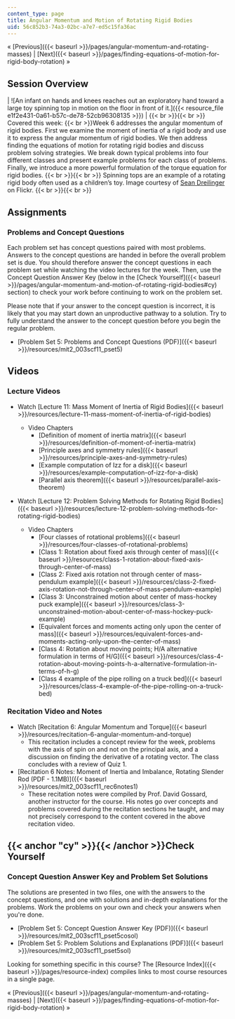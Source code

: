 ```yaml
---
content_type: page
title: Angular Momentum and Motion of Rotating Rigid Bodies
uid: 56c852b3-74a3-02bc-a7e7-ed5c15fa36ac
---
```


« [Previous]({{< baseurl >}}/pages/angular-momentum-and-rotating-masses) | [Next]({{< baseurl >}}/pages/finding-equations-of-motion-for-rigid-body-rotation) »

Session Overview
----------------

| ![An infant on hands and knees reaches out an exploratory hand toward a large toy spinning top in motion on the floor in front of it.]({{< resource_file e1f2e431-0a61-b57c-de78-52cb96308135 >}}) |  {{< br >}}{{< br >}} Covered this week:  {{< br >}}Week 6 addresses the angular momentum of rigid bodies. First we examine the moment of inertia of a rigid body and use it to express the angular momentum of rigid bodies. We then address finding the equations of motion for rotating rigid bodies and discuss problem solving strategies. We break down typical problems into four different classes and present example problems for each class of problems. Finally, we introduce a more powerful formulation of the torque equation for rigid bodies. {{< br >}}{{< br >}} Spinning tops are an example of a rotating rigid body often used as a children’s toy. Image courtesy of [Sean Dreilinger](http://www.flickr.com/photos/43927576@N00/724052081/) on Flickr. {{< br >}}{{< br >}}  

Assignments
-----------

### Problems and Concept Questions

Each problem set has concept questions paired with most problems. Answers to the concept questions are handed in before the overall problem set is due. You should therefore answer the concept questions in each problem set while watching the video lectures for the week. Then, use the Concept Question Answer Key (below in the [Check Yourself]({{< baseurl >}}/pages/angular-momentum-and-motion-of-rotating-rigid-bodies#cy) section) to check your work before continuing to work on the problem set.

Please note that if your answer to the concept question is incorrect, it is likely that you may start down an unproductive pathway to a solution. Try to fully understand the answer to the concept question before you begin the regular problem.

*   [Problem Set 5: Problems and Concept Questions (PDF)]({{< baseurl >}}/resources/mit2_003scf11_pset5)

Videos
------

### Lecture Videos

*   Watch [Lecture 11: Mass Moment of Inertia of Rigid Bodies]({{< baseurl >}}/resources/lecture-11-mass-moment-of-inertia-of-rigid-bodies)
    *   Video Chapters
        *   [Definition of moment of inertia matrix]({{< baseurl >}}/resources/definition-of-moment-of-inertia-matrix)
        *   [Principle axes and symmetry rules]({{< baseurl >}}/resources/principle-axes-and-symmetry-rules)
        *   [Example computation of Izz for a disk]({{< baseurl >}}/resources/example-computation-of-izz-for-a-disk)
        *   [Parallel axis theorem]({{< baseurl >}}/resources/parallel-axis-theorem)

*   Watch [Lecture 12: Problem Solving Methods for Rotating Rigid Bodies]({{< baseurl >}}/resources/lecture-12-problem-solving-methods-for-rotating-rigid-bodies)
    *   Video Chapters
        *   [Four classes of rotational problems]({{< baseurl >}}/resources/four-classes-of-rotational-problems)
        *   [Class 1: Rotation about fixed axis through center of mass]({{< baseurl >}}/resources/class-1-rotation-about-fixed-axis-through-center-of-mass)
        *   [Class 2: Fixed axis rotation not through center of mass-pendulum example]({{< baseurl >}}/resources/class-2-fixed-axis-rotation-not-through-center-of-mass-pendulum-example)
        *   [Class 3: Unconstrained motion about center of mass-hockey puck example]({{< baseurl >}}/resources/class-3-unconstrained-motion-about-center-of-mass-hockey-puck-example)
        *   [Equivalent forces and moments acting only upon the center of mass]({{< baseurl >}}/resources/equivalent-forces-and-moments-acting-only-upon-the-center-of-mass)
        *   [Class 4: Rotation about moving points; H/A alternative formulation in terms of H/G]({{< baseurl >}}/resources/class-4-rotation-about-moving-points-h-a-alternative-formulation-in-terms-of-h-g)
        *   [Class 4 example of the pipe rolling on a truck bed]({{< baseurl >}}/resources/class-4-example-of-the-pipe-rolling-on-a-truck-bed)

### Recitation Video and Notes

*   Watch [Recitation 6: Angular Momentum and Torque]({{< baseurl >}}/resources/recitation-6-angular-momentum-and-torque)
    *   This recitation includes a concept review for the week, problems with the axis of spin on and not on the principal axis, and a discussion on finding the derivative of a rotating vector. The class concludes with a review of Quiz 1.
*   [Recitation 6 Notes: Moment of Inertia and Imbalance, Rotating Slender Rod (PDF - 1.1MB)]({{< baseurl >}}/resources/mit2_003scf11_rec6notes1)
    *   These recitation notes were compiled by Prof. David Gossard, another instructor for the course. His notes go over concepts and problems covered during the recitation sections he taught, and may not precisely correspond to the content covered in the above recitation video.

{{< anchor "cy" >}}{{< /anchor >}}Check Yourself
------------------------------------------------

### Concept Question Answer Key and Problem Set Solutions

The solutions are presented in two files, one with the answers to the concept questions, and one with solutions and in-depth explanations for the problems. Work the problems on your own and check your answers when you're done.

*   [Problem Set 5: Concept Question Answer Key (PDF)]({{< baseurl >}}/resources/mit2_003scf11_pset5cosol)
*   [Problem Set 5: Problem Solutions and Explanations (PDF)]({{< baseurl >}}/resources/mit2_003scf11_pset5sol)

Looking for something specific in this course? The [Resource Index]({{< baseurl >}}/pages/resource-index) compiles links to most course resources in a single page.

« [Previous]({{< baseurl >}}/pages/angular-momentum-and-rotating-masses) | [Next]({{< baseurl >}}/pages/finding-equations-of-motion-for-rigid-body-rotation) »